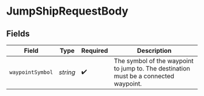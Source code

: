 # JumpShipRequestBody


## Fields

| Field                                                                                | Type                                                                                 | Required                                                                             | Description                                                                          |
| ------------------------------------------------------------------------------------ | ------------------------------------------------------------------------------------ | ------------------------------------------------------------------------------------ | ------------------------------------------------------------------------------------ |
| `waypointSymbol`                                                                     | *string*                                                                             | :heavy_check_mark:                                                                   | The symbol of the waypoint to jump to. The destination must be a connected waypoint. |